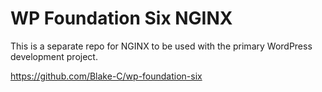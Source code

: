 # WP Foundation Six NGINX

This is a separate repo for NGINX to be used with the primary WordPress development project.

https://github.com/Blake-C/wp-foundation-six

